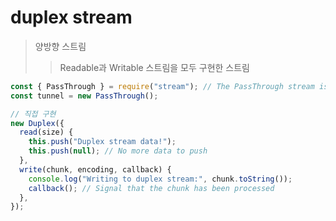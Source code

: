 # duplex stream

> 양방향 스트림
>
> > Readable과 Writable 스트림을 모두 구현한 스트림

```js
const { PassThrough } = require("stream"); // The PassThrough stream is a basic type of Duplex stream
const tunnel = new PassThrough();

// 직접 구현
new Duplex({
  read(size) {
    this.push("Duplex stream data!");
    this.push(null); // No more data to push
  },
  write(chunk, encoding, callback) {
    console.log("Writing to duplex stream:", chunk.toString());
    callback(); // Signal that the chunk has been processed
  },
});
```

